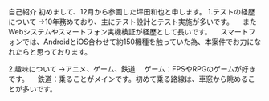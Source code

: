 自己紹介
初めまして、12月から参画した坪田和也と申します。
1.テストの経歴について
→10年務めており、主にテスト設計とテスト実施が多いです。
　またWebシステムやスマートフォン実機検証が経歴として長いです。
　スマートフォンでは、AndroidとiOS合わせて約150機種を触っていた為、本案件でお力になれたらと思っております。

2.趣味について
→アニメ、ゲーム、鉄道
　ゲーム：FPSやRPGのゲームが好きです。
　鉄道：乗ることがメインです。初めて乗る路線は、車窓から眺めることが多いです。

